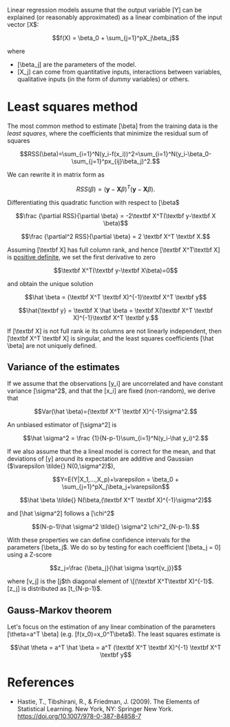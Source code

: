Linear regression models assume that the output variable \[Y\] can be explained (or reasonably approximated) as a linear combination of the input vector \[X$:

$$f(X) = \beta_0 + \sum_{j=1}^pX_j\beta_j$$

where

- \[\beta_j\] are the parameters of the model.
- \[X_j\] can come from quantitative inputs, interactions between variables, qualitative inputs (in the form of *dummy* variables) or others.

# Least squares method

The most common method to estimate \[\beta\] from the training data is the *least squares*, where the coefficients that minimize the residual sum of squares

$$RSS(\beta)=\sum_{i=1}^N(y_i-f(x_i))^2=\sum_{i=1}^N(y_i-\beta_0-\sum_{j=1}^px_{ij}\beta_j)^2.$$

We can rewrite it in matrix form as

$$RSS(\beta)=(\textbf{y}-\textbf{X}\beta)^T(\textbf{y}-\textbf{X}\beta).$$

Differentiating this quadratic function with respect to \[\beta$

$$\frac {\partial RSS}{\partial \beta} = -2\textbf X^T(\textbf y-\textbf X \beta)$$

$$\frac {\partial^2 RSS}{\partial \beta} = 2 \textbf X^T \textbf X.$$

Assuming \[\textbf X\] has full column rank, and hence \[\textbf X^T\textbf X\] is [positive definite](glossary.md), we set the first derivative to zero

$$\textbf X^T(\textbf y-\textbf X\beta)=0$$

and obtain the unique solution

$$\hat \beta = (\textbf X^T \textbf X)^{-1}\textbf X^T \textbf y$$

$$\hat{\textbf y} = \textbf X \hat \beta = \textbf X(\textbf X^T \textbf X)^{-1}\textbf X^T \textbf y.$$

If \[\textbf X\] is not full rank ie its columns are not linearly independent, then \[\textbf X^T \textbf X\] is singular, and the least squares coefficients \[\hat \beta\] are not uniquely defined.

## Variance of the estimates

If we assume that the observations \[y_i\] are uncorrelated and have constant variance \[\sigma^2$, and that the \[x_i\] are fixed (non-random), we derive that

$$Var(\hat \beta)=(\textbf X^T \textbf X)^{-1}\sigma^2.$$

An unbiased estimator of \[\sigma^2\] is

$$\hat \sigma^2 = \frac {1}{N-p-1}\sum_{i=1}^N(y_i-\hat y_i)^2.$$

If we also assume that the a lineal model is correct for the mean, and that deviations of \[y\] around its expectation are additive and Gaussian ($\varepsilon \tilde{} N(0,\sigma^2)$),

$$Y=E(Y|X_1,...,X_p)+\varepsilon = \beta_0 + \sum_{j=1}^pX_j\beta_j+\varepsilon$$

$$\hat \beta \tilde{} N(\beta,(\textbf X^T \textbf X)^{-1}\sigma^2)$$

and \[\hat \sigma^2\] follows a \[\chi^2$

$$(N-p-1)\hat \sigma^2 \tilde{} \sigma^2 \chi^2_{N-p-1}.$$

With these properties we can define confidence intervals for the parameters \[\beta_j$. We do so by testing for each coefficient \[\beta_j = 0\] using a Z-score

$$z_j=\frac {\beta_j}{\hat \sigma \sqrt{v_j}}$$

where \[v_j\] is the \[j$th diagonal element of \[(\textbf X^T\textbf X)^{-1}$. \[z_j\] is distributed as \[t_{N-p-1}$.

## Gauss-Markov theorem

Let's focus on the estimation of any linear combination of the parameters \[\theta=a^T \beta\] (e.g. \[f(x_0)=x_0^T\beta$). The least squares estimate is

$$\hat \theta = a^T \hat \beta = a^T (\textbf X^T \textbf X)^{-1} \textbf X^T \textbf y$$

# References

* Hastie, T., Tibshirani, R., & Friedman, J. (2009). The Elements of Statistical Learning. New York, NY: Springer New York. https://doi.org/10.1007/978-0-387-84858-7
